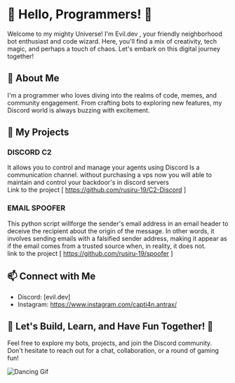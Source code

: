 # 👋 Hello, Programmers! 👋

Welcome to my mighty Universe! I'm Evil.dev , your friendly neighborhood bot enthusiast and code wizard. Here, you'll find a mix of creativity, tech magic, and perhaps a touch of chaos. Let's embark on this digital journey together!

## 🌌 About Me

I'm a programmer who loves diving into the realms of code, memes, and community engagement. From crafting bots to exploring new features, my Discord world is always buzzing with excitement.


## 🚀 My Projects

### DISCORD C2

It allows you to control and manage your agents using Discord  Is a communication channel. without purchasing a vps now you will 
able to maintain and control your backdoor's in discord servers<br>
Link to the project [ https://github.com/rusiru-19/C2-Discord ]

### EMAIL SPOOFER
This python script willforge the sender's email address in an email header to deceive the recipient about the origin of the message. In other words, it involves sending emails with a falsified sender address, making it appear as if the email comes from a trusted source when, in reality, it does not.<br>
link to the project [ https://github.com/rusiru-19/spoofer ]

## 📫 Connect with Me

- Discord: [evil.dev]
- Instagram: https://www.instagram.com/capti4n.antrax/
## 🌟 Let's Build, Learn, and Have Fun Together! 🌟

Feel free to explore my bots, projects, and join the Discord community. Don't hesitate to reach out for a chat, collaboration, or a round of gaming fun! 

![Dancing Gif](link_to_dancing_gif.gif)

